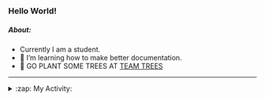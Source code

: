 ### Hello World!

##### About:
- Currently I am a student.
- 🌱 I’m learning how to make better documentation.
- 🌱 GO PLANT SOME TREES AT [TEAM TREES](https://teamtrees.org/)

---
<details>
  <summary>:zap: My Activity:</summary>
  
<!--START_SECTION:waka-->
![Code Time](http://img.shields.io/badge/Code%20Time-1%2C152%20hrs%205%20mins-blue)

**I'm a Night 🦉** 

```text
🌞 Morning                1422 commits        ██░░░░░░░░░░░░░░░░░░░░░░░   09.19 % 
🌆 Daytime                5485 commits        █████████░░░░░░░░░░░░░░░░   35.47 % 
🌃 Evening                4445 commits        ███████░░░░░░░░░░░░░░░░░░   28.74 % 
🌙 Night                  4113 commits        ███████░░░░░░░░░░░░░░░░░░   26.60 % 
```
📅 **I'm Most Productive on Wednesday** 

```text
Monday                   2325 commits        ████░░░░░░░░░░░░░░░░░░░░░   15.03 % 
Tuesday                  2020 commits        ███░░░░░░░░░░░░░░░░░░░░░░   13.06 % 
Wednesday                3575 commits        ██████░░░░░░░░░░░░░░░░░░░   23.12 % 
Thursday                 1909 commits        ███░░░░░░░░░░░░░░░░░░░░░░   12.34 % 
Friday                   1514 commits        ██░░░░░░░░░░░░░░░░░░░░░░░   09.79 % 
Saturday                 1383 commits        ██░░░░░░░░░░░░░░░░░░░░░░░   08.94 % 
Sunday                   2739 commits        ████░░░░░░░░░░░░░░░░░░░░░   17.71 % 
```


📊 **This Week I Spent My Time On** 

```text
🔥 Editors: 
VS Code                  6 hrs 13 mins       █████████████████████████   100.00 % 

🐱‍💻 Projects: 
giveth-dapps-v2          3 hrs 44 mins       ███████████████░░░░░░░░░░   60.11 % 
praise                   2 hrs 28 mins       ██████████░░░░░░░░░░░░░░░   39.89 % 
```


 Last Updated on 13/07/2023 20:09:57 UTC
<!--END_SECTION:waka-->
</details>
